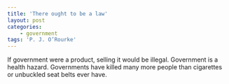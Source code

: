 ```yaml
---
title: 'There ought to be a law'
layout: post
categories:
    - government
tags: 'P. J. O’Rourke'
---
```


If government were a product, selling it would be illegal. Government is a health hazard. Governments have killed many more people than cigarettes or unbuckled seat belts ever have.